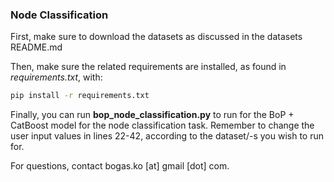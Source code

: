 ### Node Classification 

First, make sure to download the datasets as discussed in the datasets README.md

Then, make sure the related requirements are installed, as found in *requirements.txt*, with:

```cmd
pip install -r requirements.txt
```

Finally, you can run **bop_node_classification.py** to run for the BoP + CatBoost model for the node classification task. 
Remember to change the user input values in lines 22-42, according to the dataset/-s you wish to run for.

For questions, contact bogas.ko [at] gmail [dot] com.
